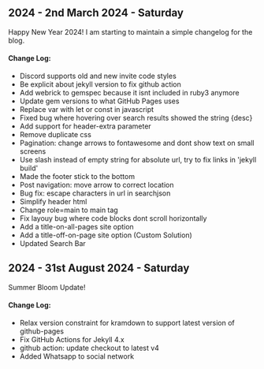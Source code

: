 ## 2024 - 2nd March 2024 - Saturday
Happy New Year 2024! I am starting to maintain a simple changelog for the blog.

#### Change Log:
- Discord supports old and new invite code styles 
- Be explicit about jekyll version to fix github action
- Add webrick to gemspec because it isnt included in ruby3 anymore
- Update gem versions to what GitHub Pages uses
- Replace var with let or const in javascript
- Fixed bug where hovering over search results showed the string {desc}
- Add support for header-extra parameter
- Remove duplicate css
- Pagination: change arrows to fontawesome and dont show text on small screens
- Use slash instead of empty string for absolute url, try to fix links in 'jekyll build'
- Made the footer stick to the bottom
- Post navigation: move arrow to correct location
- Bug fix: escape characters in url in searchjson
- Simplify header html
- Change role=main to main tag
- Fix layouy bug where code blocks dont scroll horizontally
- Add a title-on-all-pages site option
- Add a title-off-on-page site option (Custom Solution)
- Updated Search Bar


## 2024 - 31st August 2024 - Saturday
Summer Bloom Update!

#### Change Log:
- Relax version constraint for kramdown to support latest version of github-pages
- Fix GitHub Actions for Jekyll 4.x
- github action: update checkout to latest v4
- Added Whatsapp to social network
